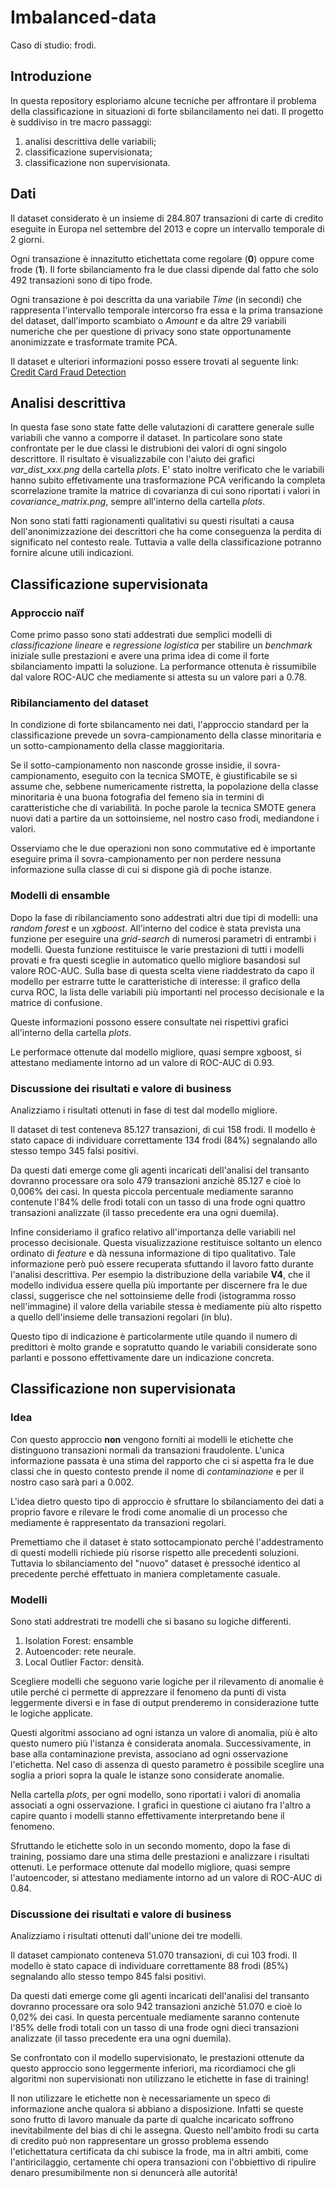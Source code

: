 # Imbalanced-data
 Caso di studio: frodi.

## Introduzione

In questa repository esploriamo alcune tecniche per affrontare il problema della classificazione in situazioni di forte sbilancilamento nei dati. Il progetto è suddiviso in tre macro passaggi:

1. analisi descrittiva delle variabili;
2. classificazione supervisionata;
3. classificazione non supervisionata.

## Dati

Il dataset considerato è un insieme di 284.807 transazioni di carte di credito eseguite in Europa nel settembre del 2013 e copre un intervallo temporale di 2 giorni. 

Ogni transazione è innazitutto etichettata come regolare (**0**) oppure come frode (**1**). Il forte sbilanciamento fra le due classi dipende dal fatto che solo 492 transazioni sono di tipo frode.

Ogni transazione è poi descritta da una variabile *Time* (in secondi) che rappresenta l'intervallo temporale intercorso fra essa e la prima transazione del dataset, dall'importo scambiato o *Amount*  e da altre 29 variabili numeriche che per questione di privacy sono state opportunamente anonimizzate e trasformate tramite PCA. 

Il dataset e ulteriori informazioni posso essere trovati al seguente link: [Credit Card Fraud Detection](https://www.kaggle.com/mlg-ulb/creditcardfraud)

## Analisi descrittiva

In questa fase sono state fatte delle valutazioni di carattere generale sulle variabili che vanno a comporre il dataset. In particolare sono state confrontate per le due classi le distrubioni dei valori di ogni singolo descrittore. Il risultato è visualizzabile con l'aiuto dei grafici *var_dist_xxx.png* della cartella *plots*. E' stato inoltre verificato che le variabili hanno subito effetivamente una trasformazione PCA verificando la completa scorrelazione tramite la matrice di covarianza di cui sono riportati i valori in  *covariance_matrix.png*, sempre all'interno della cartella *plots*.

Non sono stati fatti ragionamenti qualitativi su questi risultati a causa dell'anonimizzazione dei descrittori che ha come conseguenza la perdita di significato nel contesto reale. Tuttavia a valle della classificazione potranno fornire alcune utili indicazioni.



## Classificazione supervisionata

### Approccio naïf 
Come primo passo sono stati addestrati due semplici modelli di *classificazione lineare* e *regressione logistica* per stabilire un *benchmark* iniziale sulle prestazioni e avere una prima idea di come il forte sbilanciamento impatti la soluzione. La performance ottenuta è rissumibile dal valore ROC-AUC che mediamente si attesta su un valore pari a 0.78. 

### Ribilanciamento del dataset

In condizione di forte sbilancamento nei dati, l'approccio standard per la classificazione prevede un sovra-campionamento della classe minoritaria e un sotto-campionamento della classe maggioritaria.

Se il sotto-campionamento non nasconde grosse insidie, il sovra-campionamento, eseguito con la tecnica SMOTE, è giustificabile se si assume che, sebbene numericamente ristretta, la popolazione della classe minoritaria è una buona fotografia del femeno sia in termini di caratteristiche che di variabilità. In poche parole la tecnica SMOTE genera nuovi dati a partire da un sottoinsieme, nel nostro caso frodi, mediandone i valori.

Osserviamo che le due operazioni non sono commutative ed è importante eseguire prima il sovra-campionamento per non perdere nessuna informazione sulla classe di cui si dispone già di poche istanze.

### Modelli di ensamble

Dopo la fase di ribilanciamento sono addestrati altri due tipi di modelli: una *random forest* e un *xgboost*. All'interno del codice è stata prevista una funzione per eseguire una *grid-search* di numerosi parametri di entrambi i modelli. Questa funzione restituisce le varie prestazioni di tutti i modelli provati e fra questi sceglie in automatico quello migliore basandosi sul valore ROC-AUC. Sulla base di questa scelta viene riaddestrato da capo il modello per estrarre tutte le caratteristiche di interesse: il grafico della curva ROC, la lista delle variabili più importanti nel processo decisionale e la matrice di confusione. 

Queste informazioni possono essere consultate nei rispettivi grafici all'interno della cartella *plots*. 

Le performace ottenute dal modello migliore, quasi sempre xgboost, si attestano mediamente intorno ad un valore di ROC-AUC di 0.93.

### Discussione dei risultati e valore di business

Analizziamo i risultati ottenuti in fase di test dal modello migliore. 

Il dataset di test conteneva 85.127 transazioni, di cui 158 frodi. Il modello è stato capace di individuare correttamente 134 frodi (84%) segnalando allo stesso tempo 345 falsi positivi.

Da questi dati emerge come gli agenti incaricati dell'analisi del transanto dovranno processare ora solo 479 transazioni anzichè 85.127 e cioè lo 0,006% dei casi. In questa piccola percentuale mediamente saranno contenute l'84% delle frodi totali con un tasso di una frode ogni quattro transazioni analizzate (il tasso precedente era una ogni duemila).

Infine consideriamo il grafico relativo all'importanza delle variabili nel processo decisionale. Questa visualizzazione restituisce soltanto un elenco ordinato di *feature* e dà nessuna informazione di tipo qualitativo. Tale informazione però può essere recuperata sfuttando il lavoro fatto durante l'analisi descrittiva. Per esempio la distribuzione della variabile **V4**, che il modello individua essere quella più importante per discernere fra le due classi, suggerisce che nel sottoinsieme delle frodi (istogramma rosso nell'immagine) il valore della variabile stessa è mediamente più alto rispetto a quello dell'insieme delle transazioni regolari (in blu).

Questo tipo di indicazione è particolarmente utile quando il numero di predittori  è molto grande e sopratutto quando le variabili considerate sono parlanti e possono effettivamente dare un indicazione concreta.



## Classificazione non supervisionata

### Idea

Con questo approccio **non** vengono forniti ai modelli le etichette che distinguono transazioni normali da transazioni fraudolente. L'unica informazione passata è una stima del rapporto che ci si aspetta fra le due classi che in questo contesto prende il nome di *contaminazione* e per il nostro caso sarà pari a 0.002. 

L'idea dietro questo tipo di approccio è sfruttare lo sbilanciamento dei dati a proprio favore e rilevare le frodi come anomalie di un processo che mediamente è rappresentato da transazioni regolari.  

Premettiamo che il dataset è stato sottocampionato perché l'addestramento di questi modelli richiede più risorse rispetto alle precedenti soluzioni. Tuttavia lo sbilanciamento del "nuovo" dataset è pressoché identico al precedente perché effettuato in maniera completamente casuale.

### Modelli

Sono stati addrestrati tre modelli che si basano su logiche differenti.

1. Isolation Forest: ensamble
2. Autoencoder: rete neurale.
3. Local Outlier Factor: densità.

Scegliere modelli che seguono varie logiche per il rilevamento di anomalie è utile perché ci permette di apprezzare il fenomeno da punti di vista leggermente diversi e in fase di output prenderemo in considerazione tutte le logiche applicate.

Questi algoritmi associano ad ogni istanza un valore di anomalia, più è alto questo numero più l'istanza è considerata anomala. Successivamente, in base alla contaminazione prevista, associano ad ogni osservazione l'etichetta. Nel caso di assenza di questo parametro è possibile sceglire una soglia a priori sopra la quale le istanze sono considerate anomalie.

Nella cartella *plots*, per ogni modello, sono riportati i valori di anomalia associati a ogni osservazione. I grafici in questione ci aiutano fra l'altro a capire quanto i modelli stanno effettivamente interpretando bene il fenomeno.

Sfruttando le etichette solo in un secondo momento, dopo la fase di training, possiamo dare una stima delle prestazioni e analizzare i risultati ottenuti. Le performace ottenute dal modello migliore, quasi sempre l'autoencoder, si attestano mediamente intorno ad un valore di ROC-AUC di 0.84.

### Discussione dei risultati e valore di business

Analizziamo i risultati ottenuti dall'unione dei tre modelli.

Il dataset campionato conteneva 51.070 transazioni, di cui 103 frodi. Il modello è stato capace di individuare correttamente 88 frodi (85%) segnalando allo stesso tempo 845 falsi positivi.

Da questi dati emerge come gli agenti incaricati dell'analisi del transanto dovranno processare ora solo 942 transazioni anzichè 51.070 e cioè lo 0,02% dei casi. In questa percentuale mediamente saranno contenute l'85% delle frodi totali con un tasso di una frode ogni dieci transazioni analizzate (il tasso precedente era una ogni duemila).

Se confrontato con il modello supervisionato, le prestazioni ottenute da questo approccio sono leggermente inferiori, ma ricordiamoci che gli algoritmi non supervisionati non utilizzano le etichette in fase di training!

Il non utilizzare le etichette non è necessariamente un speco di informazione anche qualora si abbiano a disposizione. Infatti se queste sono frutto di lavoro manuale da parte di qualche incaricato soffrono inevitabilmente del bias di chi le assegna. Questo nell'ambito frodi su carta di credito può non rappresentare un grosso problema essendo l'etichettatura certificata da chi subisce la frode, ma in altri ambiti, come l'antiricilaggio, certamente chi opera transazioni con l'obbiettivo di ripulire denaro presumibilmente non si denuncerà alle autorità!